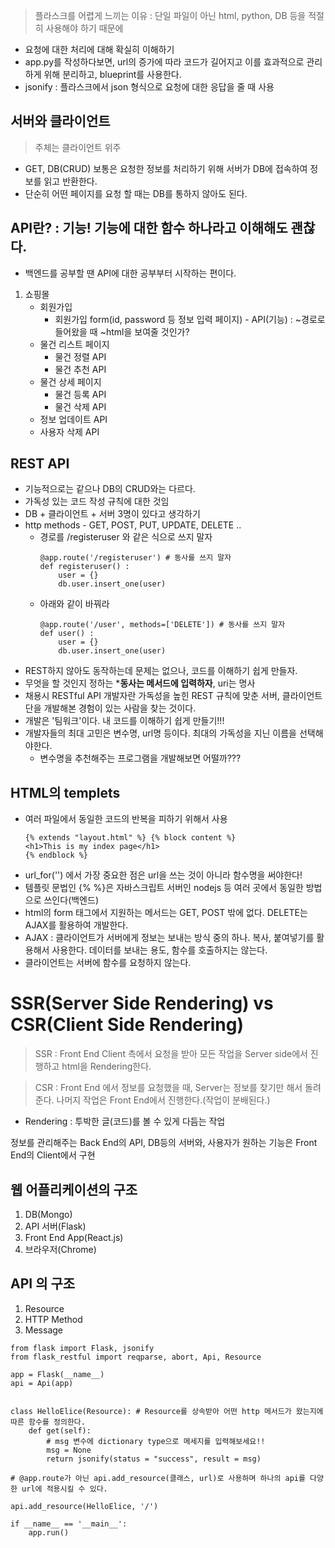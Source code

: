 > 플라스크를 어렵게 느끼는 이유 : 단일 파일이 아닌 html, python, DB 등을 적절히 사용해야 하기 때문에
- 요청에 대한 처리에 대해 확실히 이해하기
- app.py를 작성하다보면, url의 증가에 따라 코드가 길어지고 이를 효과적으로 관리하게 위해 분리하고, blueprint를 사용한다.
- jsonify : 플라스크에서 json 형식으로 요청에 대한 응답을 줄 때 사용

## 서버와 클라이언트

> 주체는 클라이언트 위주
- GET, DB(CRUD) 보통은 요청한 정보를 처리하기 위해 서버가 DB에 접속하여 정보를 읽고 반환한다. 
- 단순히 어떤 페이지를 요청 할 때는 DB를 통하지 않아도 된다. 

## API란? : 기능! 기능에 대한 함수 하나라고 이해해도 괜찮다.
- 백엔드를 공부할 땐 API에 대한 공부부터 시작하는 편이다.
1. 쇼핑몰
    - 회원가입
        - 회원가입 form(id, password 등 정보 입력 페이지) - API(기능) : ~경로로 들어왔을 때 ~html을 보여줄 것인가?
    - 물건 리스트 페이지
        - 물건 정렬 API
        - 물건 추천 API
    - 물건 상세 페이지
        - 물건 등록 API
        - 물건 삭제 API
    - 정보 업데이트 API
    - 사용자 삭제 API

## REST API
- 기능적으로는 같으나 DB의 CRUD와는 다르다.
- 가독성 있는 코드 작성 규칙에 대한 것임
- DB + 클라이언트 + 서버 3명이 있다고 생각하기
- http methods - GET, POST, PUT, UPDATE, DELETE ..
    - 경로를 /registeruser 와 같은 식으로 쓰지 말자
        ```
        @app.route('/registeruser') # 동사를 쓰지 말자
        def registeruser() :
            user = {}
            db.user.insert_one(user)
        ```
    - 아래와 같이 바꿔라
        ```
        @app.route('/user', methods=['DELETE']) # 동사를 쓰지 말자
        def user() :
            user = {}
            db.user.insert_one(user)
        ```
- REST하지 않아도 동작하는데 문제는 없으나, 코드를 이해하기 쉽게 만들자.
- 무엇을 할 것인지 정하는 ***동사는 메서드에 입력하자**, uri는 명사 
- 채용시 RESTful API 개발자란 가독성을 높힌 REST 규칙에 맞춘 서버, 클라이언트 단을 개발해본 경험이 있는 사람을 찾는 것이다.
- 개발은 '팀워크'이다. 내 코드를 이해하기 쉽게 만들기!!! 
- 개발자들의 최대 고민은 변수명, url명 등이다. 최대의 가독성을 지닌 이름을 선택해야한다.
    - 변수명을 추천해주는 프로그램을 개발해보면 어떨까???

## HTML의 templets

- 여러 파일에서 동일한 코드의 반복을 피하기 위해서 사용
    ```
    {% extends "layout.html" %} {% block content %}
    <h1>This is my index page</h1>
    {% endblock %}
    ```
- url_for('') 에서 가장 중요한 점은 url을 쓰는 것이 아니라 함수명을 써야한다!
- 템플릿 문법인 {% %}은 자바스크립트 서버인 nodejs 등 여러 곳에서 동일한 방법으로 쓰인다(백엔드)
- html의 form 태그에서 지원하는 메서드는 GET, POST 밖에 없다. DELETE는 AJAX를 활용하여 개발한다.
- AJAX : 클라이언트가 서버에게 정보는 보내는 방식 중의 하나. 복사, 붙여넣기를 활용해서 사용한다. 데이터를 보내는 용도, 함수를 호출하지는 않는다.
- 클라이언트는 서버에 함수를 요청하지 않는다. 

# SSR(Server Side Rendering) vs CSR(Client Side Rendering)

> SSR : Front End Client 측에서 요청을 받아 모든 작업을 Server side에서 진행하고 html을 Rendering한다.

> CSR : Front End 에서 정보를 요청했을 때, Server는 정보를 찾기만 해서 돌려준다. 나머지 작업은 Front End에서 진행한다.(작업이 분배된다.)

* Rendering : 투박한 글(코드)를 볼 수 있게 다듬는 작업

정보를 관리해주는 Back End의 API, DB등의 서버와, 사용자가 원하는 기능은 Front End의 Client에서 구현

## 웹 어플리케이션의 구조

1. DB(Mongo)
2. API 서버(Flask)
3. Front End App(React.js)
4. 브라우저(Chrome)

## API 의 구조

1. Resource
2. HTTP Method
3. Message

```
from flask import Flask, jsonify
from flask_restful import reqparse, abort, Api, Resource

app = Flask(__name__)
api = Api(app)


class HelloElice(Resource): # Resource를 상속받아 어떤 http 메서드가 왔는지에 따른 함수를 정의한다.
    def get(self):
        # msg 변수에 dictionary type으로 메세지를 입력해보세요!!
        msg = None
        return jsonify(status = "success", result = msg)

# @app.route가 아닌 api.add_resource(클래스, url)로 사용하며 하나의 api를 다양한 url에 적용시킬 수 있다.

api.add_resource(HelloElice, '/')

if __name__ == '__main__':
    app.run()
```
